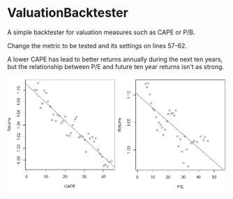 # ValuationBacktester
A simple backtester for valuation measures such as CAPE or P/B.

Change the metric to be tested and its settings on lines 57-62.

A lower CAPE has lead to better returns annually during the next ten years, but the relationship between P/E and future ten year returns isn't as strong.

![Valuation backtester](https://github.com/KaroRonty/ValuationBacktester/blob/master/valuation_backtester3.PNG)
